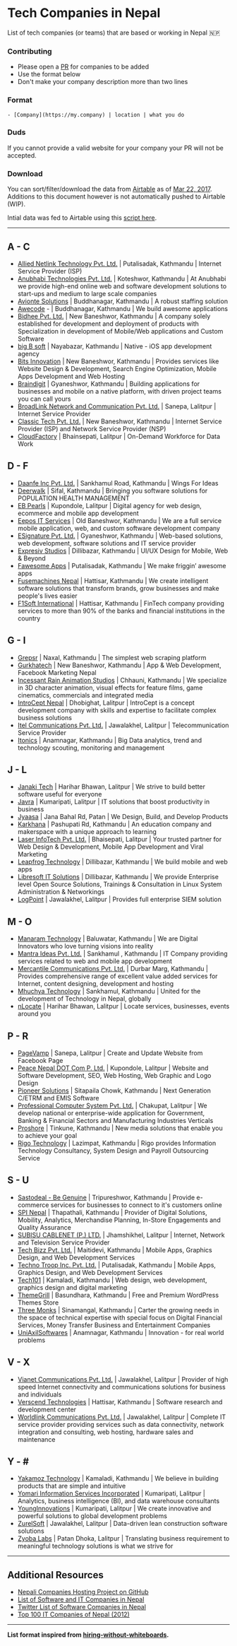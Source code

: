 # Tech Companies in Nepal

List of tech companies (or teams) that are based or working in Nepal :nepal:

### Contributing

* Please open a [PR](https://guides.github.com/activities/forking/) for companies to be added
* Use the format below
* Don't make your company description more than two lines

### Format

```
- [Company](https://my.company) | location | what you do
```

### Duds

If you cannot provide a valid website for your company your PR will not be accepted.

### Download

You can sort/filter/download the data from [Airtable](https://airtable.com/shrXv3YvlfxLnHJfr) as of [Mar 22, 2017](https://github.com/mesaugat/tech-companies-in-nepal/blob/cd1cdeceac28da35f0dea0d649948cc8d5460941/README.md). Additions to this document however is not automatically pushed to Airtable (WIP).

Intial data was fed to Airtable using this [script here](https://gist.github.com/mesaugat/7b9b769bef27039e0c8df063789ea125).

---

## A - C
- [Allied Netlink Technology Pvt. Ltd.](http://ant.com.np/) | Putalisadak, Kathmandu | Internet Service Provider (ISP)
- [Anubhabi Technologies Pvt. Ltd.](http://www.anubhabi.com/) | Koteshwor, Kathmandu | At Anubhabi we provide high-end online web and software development solutions to start-ups and medium to large scale companies
- [Avionte Solutions](http://www.avionte.com/) | Buddhanagar, Kathmandu | A robust staffing solution
- [Awecode](http://awecode.com/) - | Buddhanagar, Kathmandu | We build awesome applications
- [Bidhee Pvt. Ltd.](http://www.bidhee.com/) | New Baneshwor, Kathmandu | A company solely established for development and deployment of products with Specialization in development of Mobile/Web applications and Custom Software
- [big B soft](http://bigbsoft.com/) | Nayabazar, Kathmandu | Native - iOS app development agency
- [Bits Innovation](http://bitsinnovation.com/) | New Baneshwor, Kathmandu | Provides services like Website Design & Development, Search Engine Optimization, Mobile Apps Development and Web Hosting
- [Braindigit](http://www.braindigit.com/) | Gyaneshwor, Kathmandu | Building applications for businesses and mobile on a native platform, with driven project teams you can call yours
- [BroadLink Network and Communication Pvt. Ltd.](https://broadlink.com.np/) | Sanepa, Lalitpur | Internet Service Provider
- [Classic Tech Pvt. Ltd.](https://www.classic.com.np/) | New Baneshwor, Kathmandu | Internet Service Provider (ISP) and Network Service Provider (NSP)
- [CloudFactory](https://www.cloudfactory.com/) | Bhainsepati, Lalitpur | On-Demand Workforce for Data Work

## D - F
- [Daanfe Inc Pvt. Ltd.](http://www.daanfe.com/) | Sankhamul Road, Kathmandu | Wings For Ideas
- [Deerwalk](http://www.deerwalk.com/) | Sifal, Kathmandu | Bringing you software solutions for POPULATION HEALTH MANAGEMENT
- [EB Pearls](https://www.ebpearls.com.au/) | Kupondole, Lalitpur | Digital agency for web design, ecommerce and mobile app development
- [Eepos IT Services](http://www.eeposit.com/) | Old Baneshwor, Kathmandu | We are a full service mobile application, web, and custom software development company
- [ESignature Pvt. Ltd.](http://esignature.com.np/) | Gyaneshwor, Kathmandu | Web-based solutions, web development, software solutions and IT service provider
- [Expresiv Studios](http://expresivstudios.com/) | Dillibazar, Kathmandu | UI/UX Design for Mobile, Web & Beyond
- [Fawesome Apps](http://fawesomeapps.com/) | Putalisadak, Kathmandu | We make friggin’ awesome apps
- [Fusemachines Nepal](http://fusemachines.com.np/) | Hattisar, Kathmandu | We create intelligent software solutions that transform brands, grow businesses and make people's lives easier
- [F1Soft International](http://f1soft.com/) | Hattisar, Kathmandu |  FinTech company providing services to more than 90% of the banks and financial institutions in the country

## G - I
- [Grepsr](https://www.grepsr.com/) | Naxal, Kathmandu | The simplest web scraping platform
- [Gurkhatech](https://gurkhatech.com/) | New Baneshwor, Kathmandu | App & Web Development, Facebook Marketing Nepal
- [Incessant Rain Animation Studios](http://www.incessantrain.com/) | Chhauni, Kathmandu | We specialize in 3D character animation, visual effects for feature films, game cinematics, commercials and integrated media
- [IntroCept Nepal](http://nepal.introcept.co/) | Dhobighat, Lalitpur | IntroCept is a concept development company with skills and expertise to facilitate complex business solutions
- [Itel Communications Pvt. Ltd.](http://www.itel.com.np/) | Jawalakhel, Lalitpur | Telecommunication Service Provider
- [Itonics](https://www.itonics.de/) | Anamnagar, Kathmandu | Big Data analytics, trend and technology scouting, monitoring and management

## J - L
- [Janaki Tech](http://janakitech.com/) | Harihar Bhawan, Lalitpur | We strive to build better software useful for everyone
- [Javra](http://javra.com/) | Kumaripati, Lalitpur | IT solutions that boost productivity in business
- [Jyaasa](http://jyaasa.com/) | Jana Bahal Rd, Patan | We Design, Build, and Develop Products
- [Karkhana](http://www.karkhana.asia/) | Pashupati Rd, Kathmandu | An education company and makerspace with a unique approach to learning
- [Laser InfoTech Pvt. Ltd.](http://www.laser-infotech.com/) | Bhaisepati, Lalitpur | Your trusted partner for Web Design & Development, Mobile App Development and Viral Marketing
- [Leapfrog Technology](http://lftechnology.com/) | Dillibazar, Kathmandu | We build mobile and web apps
- [Libresoft IT Solutions](http://libresoft.com.np/) | Dillibazar, Kathmandu | We provide Enterprise level Open Source Solutions, Trainings & Consultation in Linux System Administration & Networkings
- [LogPoint](https://www.logpoint.com/) | Jawalakhel, Lalitpur | Provides full enterprise SIEM solution

## M - O
- [Manaram Technology](http://www.manaram.technology/) | Baluwatar, Kathmandu | We are Digital Innovators who love turning visions into reality
- [Mantra Ideas Pvt. Ltd.](http://mantraideas.com/) | Sankhamul , Kathmandu | IT Company providing services related to web and mobile app development
- [Mercantile Communications Pvt. Ltd.](http://www.mos.com.np/) | Durbar Marg, Kathmandu | Provides comprehensive range of excellent value added services for Internet, content designing, development and hosting
- [Mhuchya Technology](https://mhuchya.com.np/) | Sankhamul, Kathmandu | United for the development of Technology in Nepal, globally
- [nLocate](https://nlocate.com) | Harihar Bhawan, Lalitpur | Locate services, businesses, events around you

## P - R
- [PageVamp](https://www.pagevamp.com/) | Sanepa, Lalitpur | Create and Update Website from Facebook Page
- [Peace Nepal DOT Com P. Ltd.](http://peacenepal.com.np/) | Kupondole, Lalitpur | Website and Software Development, SEO, Web Hosting, Web Graphic and Logo Design
- [Pioneer Solutions](http://www.pioneersolutionsglobal.com/) | Sitapaila Chowk, Kathmandu | Next Generation C/ETRM and EMIS Software
- [Professional Computer System Pvt. Ltd.](http://www.pcs.com.np/) | Chakupat, Lalitpur | We develop national or enterprise-wide application for Government, Banking & Financial Sectors and Manufacturing Industries Verticals
- [Proshore](http://proshore.nl/) | Tinkune, Kathmandu | New media solutions that enable you to achieve your goal
- [Rigo Technology](https://www.rigonepal.com/) | Lazimpat, Kathmandu | Rigo provides Information Technology Consultancy, System Design and Payroll Outsourcing Service

## S - U
- [Sastodeal - Be Genuine](https://www.sastodeal.com/) | Tripureshwor, Kathmandu | Provide e-commerce services for businesses to connect to it's customers online
- [SPI Nepal](http://www.softvision.com/) | Thapathali, Kathmandu | Provider of Digital Solutions, Mobility, Analytics, Merchandise Planning, In-Store Engagements and Quality Assurance
- [SUBISU CABLENET (P.) LTD.](http://subisu.net.np/) | Jhamshikhel, Lalitpur | Internet, Network and Television Service Provider
- [Tech Bizz Pvt. Ltd.](http://www.techbizznepal.com/) | Maitidevi, Kathmandu | Mobile Apps, Graphics Design, and Web Development Services
- [Techno Troop Inc. Pvt. Ltd.](http://www.technotroop.com/) | Putalisadak, Kathmandu | Mobile Apps, Graphics Design, and Web Development Services
- [Tech101](https://www.tech101.co.uk/) | Kamaladi, Kathmandu | Web design, web development, graphics design and digital marketing
- [ThemeGrill](https://themegrill.com/) | Basundhara, Kathmandu | Free and Premium WordPress Themes Store
- [Three Monks](http://www.threemonk.com/) | Sinamangal, Kathmandu | Carter the growing needs in the space of technical expertise with special focus on Digital Financial Services, Money Transfer Business and Entertainment Companies
- [UniAxilSoftwares](http://uniaxialsoftwares.com/) | Anamnagar, Kathmandu | Innovation - for real world problems

## V - X
- [Vianet Communications Pvt. Ltd.](https://www.vianet.com.np/) | Jawalakhel, Lalitpur | Provider of high speed Internet connectivity and communications solutions for business and individuals
- [Verscend Technologies](http://verscend.com.np/) | Hattisar, Kathmandu | Software research and development center
- [Worldlink Communications Pvt. Ltd.](https://worldlink.com.np/) | Jawalakhel, Lalitpur | Complete IT service provider providing services such as data connectivity, network integration and consulting, web hosting, hardware sales and maintenance

## Y - \#
- [Yakamoz Technology](http://www.yakamoztech.com/) | Kamaladi, Kathmandu | We believe in building products that are simple and intuitive
- [Yomari Information Services Incorporated](http://yomari.com/) | Kumaripati, Lalitpur | Analytics, business intelligence (BI), and data warehouse consultants
- [YoungInnovations](http://younginnovations.com.np/) | Kumaripati, Lalitpur | We create innovative and powerful solutions to global development problems
- [ZurelSoft](http://www.zurelsoft.com/) | Jawalakhel, Lalitpur | Data-driven lean construction software solutions
- [Zyoba Labs](http://www.zyobalabs.com/) | Patan Dhoka, Lalitpur | Translating business requirement to meaningful technology solutions is what we strive for

---

## Additional Resources

- [Nepali Companies Hosting Project on GitHub](https://github.com/developers-nepal/companies)
- [List of Software and IT Companies in Nepal](http://nistnews.blogspot.com/p/companies.html)
- [Twitter List of Software Companies in Nepal](https://twitter.com/studentoncom/lists/software-companies)
- [Top 100 IT Companies of Nepal (2012)](http://everestlist.org/top-100-it-companies-nepal-2012)

---

**List format inspired from [hiring-without-whiteboards](https://github.com/poteto/hiring-without-whiteboards).**
